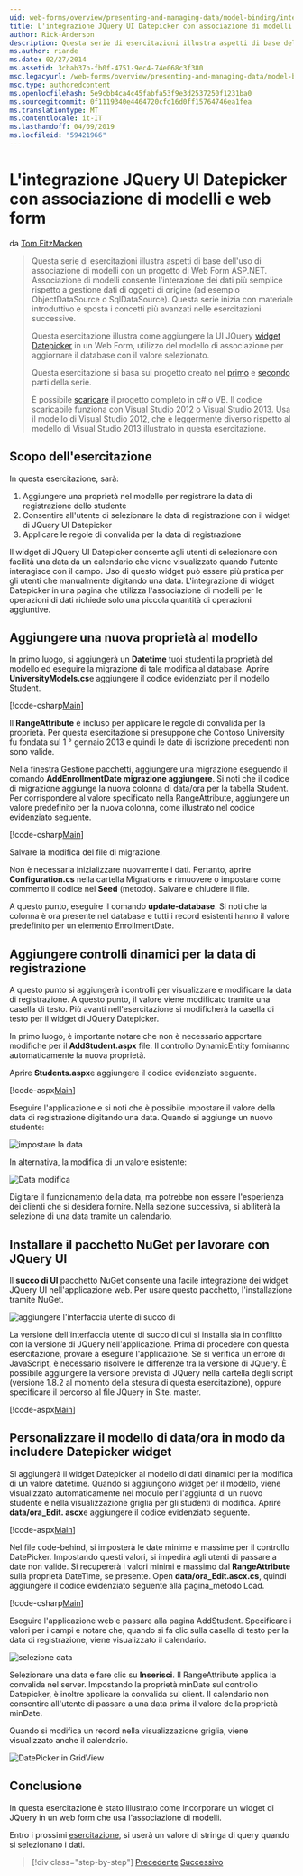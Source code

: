 ```yaml
---
uid: web-forms/overview/presenting-and-managing-data/model-binding/integrating-jquery-ui
title: L'integrazione JQuery UI Datepicker con associazione di modelli e web form | Microsoft Docs
author: Rick-Anderson
description: Questa serie di esercitazioni illustra aspetti di base dell'uso di associazione di modelli con un progetto di Web Form ASP.NET. Associazione di modelli consente l'interazione dei dati più linee rette-...
ms.author: riande
ms.date: 02/27/2014
ms.assetid: 3cbab37b-fb0f-4751-9ec4-74e068c3f380
msc.legacyurl: /web-forms/overview/presenting-and-managing-data/model-binding/integrating-jquery-ui
msc.type: authoredcontent
ms.openlocfilehash: 5e9cbb4ca4c45fabfa53f9e3d2537250f1231ba0
ms.sourcegitcommit: 0f1119340e4464720cfd16d0ff15764746ea1fea
ms.translationtype: MT
ms.contentlocale: it-IT
ms.lasthandoff: 04/09/2019
ms.locfileid: "59421966"
---
```

# <a name="integrating-jquery-ui-datepicker-with-model-binding-and-web-forms"></a>L'integrazione JQuery UI Datepicker con associazione di modelli e web form

da [Tom FitzMacken](https://github.com/tfitzmac)

> Questa serie di esercitazioni illustra aspetti di base dell'uso di associazione di modelli con un progetto di Web Form ASP.NET. Associazione di modelli consente l'interazione dei dati più semplice rispetto a gestione dati di oggetti di origine (ad esempio ObjectDataSource o SqlDataSource). Questa serie inizia con materiale introduttivo e sposta i concetti più avanzati nelle esercitazioni successive.
> 
> Questa esercitazione illustra come aggiungere la UI JQuery [widget Datepicker](http://jqueryui.com/datepicker/) in un Web Form, utilizzo del modello di associazione per aggiornare il database con il valore selezionato.
> 
> Questa esercitazione si basa sul progetto creato nel [primo](retrieving-data.md) e [secondo](updating-deleting-and-creating-data.md) parti della serie.
> 
> È possibile [scaricare](https://go.microsoft.com/fwlink/?LinkId=286116) il progetto completo in c# o VB. Il codice scaricabile funziona con Visual Studio 2012 o Visual Studio 2013. Usa il modello di Visual Studio 2012, che è leggermente diverso rispetto al modello di Visual Studio 2013 illustrato in questa esercitazione.


## <a name="what-youll-build"></a>Scopo dell'esercitazione

In questa esercitazione, sarà:

1. Aggiungere una proprietà nel modello per registrare la data di registrazione dello studente
2. Consentire all'utente di selezionare la data di registrazione con il widget di JQuery UI Datepicker
3. Applicare le regole di convalida per la data di registrazione

Il widget di JQuery UI Datepicker consente agli utenti di selezionare con facilità una data da un calendario che viene visualizzato quando l'utente interagisce con il campo. Uso di questo widget può essere più pratica per gli utenti che manualmente digitando una data. L'integrazione di widget Datepicker in una pagina che utilizza l'associazione di modelli per le operazioni di dati richiede solo una piccola quantità di operazioni aggiuntive.

## <a name="add-a-new-property-to-the-model"></a>Aggiungere una nuova proprietà al modello

In primo luogo, si aggiungerà un **Datetime** tuoi studenti la proprietà del modello ed eseguire la migrazione di tale modifica al database. Aprire **UniversityModels.cs**e aggiungere il codice evidenziato per il modello Student.

[!code-csharp[Main](integrating-jquery-ui/samples/sample1.cs?highlight=16-18)]

Il **RangeAttribute** è incluso per applicare le regole di convalida per la proprietà. Per questa esercitazione si presuppone che Contoso University fu fondata sul 1 ° gennaio 2013 e quindi le date di iscrizione precedenti non sono valide.

Nella finestra Gestione pacchetti, aggiungere una migrazione eseguendo il comando **AddEnrollmentDate migrazione aggiungere**. Si noti che il codice di migrazione aggiunge la nuova colonna di data/ora per la tabella Student. Per corrispondere al valore specificato nella RangeAttribute, aggiungere un valore predefinito per la nuova colonna, come illustrato nel codice evidenziato seguente.

[!code-csharp[Main](integrating-jquery-ui/samples/sample2.cs?highlight=11)]

Salvare la modifica del file di migrazione.

Non è necessaria inizializzare nuovamente i dati. Pertanto, aprire **Configuration.cs** nella cartella Migrations e rimuovere o impostare come commento il codice nel **Seed** (metodo). Salvare e chiudere il file.

A questo punto, eseguire il comando **update-database**. Si noti che la colonna è ora presente nel database e tutti i record esistenti hanno il valore predefinito per un elemento EnrollmentDate.

## <a name="add-dynamic-controls-for-enrollment-date"></a>Aggiungere controlli dinamici per la data di registrazione

A questo punto si aggiungerà i controlli per visualizzare e modificare la data di registrazione. A questo punto, il valore viene modificato tramite una casella di testo. Più avanti nell'esercitazione si modificherà la casella di testo per il widget di JQuery Datepicker.

In primo luogo, è importante notare che non è necessario apportare modifiche per il **AddStudent.aspx** file. Il controllo DynamicEntity forniranno automaticamente la nuova proprietà.

Aprire **Students.aspx**e aggiungere il codice evidenziato seguente.

[!code-aspx[Main](integrating-jquery-ui/samples/sample3.aspx?highlight=13)]

Eseguire l'applicazione e si noti che è possibile impostare il valore della data di registrazione digitando una data. Quando si aggiunge un nuovo studente:

![impostare la data](integrating-jquery-ui/_static/image1.png)

In alternativa, la modifica di un valore esistente:

![Data modifica](integrating-jquery-ui/_static/image2.png)

Digitare il funzionamento della data, ma potrebbe non essere l'esperienza dei clienti che si desidera fornire. Nella sezione successiva, si abiliterà la selezione di una data tramite un calendario.

## <a name="install-nuget-package-to-work-with-jquery-ui"></a>Installare il pacchetto NuGet per lavorare con JQuery UI

Il **succo di UI** pacchetto NuGet consente una facile integrazione dei widget JQuery UI nell'applicazione web. Per usare questo pacchetto, l'installazione tramite NuGet.

![aggiungere l'interfaccia utente di succo di](integrating-jquery-ui/_static/image3.png)

La versione dell'interfaccia utente di succo di cui si installa sia in conflitto con la versione di JQuery nell'applicazione. Prima di procedere con questa esercitazione, provare a eseguire l'applicazione. Se si verifica un errore di JavaScript, è necessario risolvere le differenze tra la versione di JQuery. È possibile aggiungere la versione prevista di JQuery nella cartella degli script (versione 1.8.2 al momento della stesura di questa esercitazione), oppure specificare il percorso al file JQuery in Site. master.

[!code-aspx[Main](integrating-jquery-ui/samples/sample4.aspx)]

## <a name="customize-datetime-template-to-include-datepicker-widget"></a>Personalizzare il modello di data/ora in modo da includere Datepicker widget

Si aggiungerà il widget Datepicker al modello di dati dinamici per la modifica di un valore datetime. Quando si aggiungono widget per il modello, viene visualizzato automaticamente nel modulo per l'aggiunta di un nuovo studente e nella visualizzazione griglia per gli studenti di modifica. Aprire **data/ora\_Edit. ascx**e aggiungere il codice evidenziato seguente.

[!code-aspx[Main](integrating-jquery-ui/samples/sample5.aspx?highlight=3)]

Nel file code-behind, si imposterà le date minime e massime per il controllo DatePicker. Impostando questi valori, si impedirà agli utenti di passare a date non valide. Si recupererà i valori minimi e massimo dal **RangeAttribute** sulla proprietà DateTime, se presente. Open **data/ora\_Edit.ascx.cs**, quindi aggiungere il codice evidenziato seguente alla pagina\_metodo Load.

[!code-csharp[Main](integrating-jquery-ui/samples/sample6.cs?highlight=9-14)]

Eseguire l'applicazione web e passare alla pagina AddStudent. Specificare i valori per i campi e notare che, quando si fa clic sulla casella di testo per la data di registrazione, viene visualizzato il calendario.

![selezione data](integrating-jquery-ui/_static/image4.png)

Selezionare una data e fare clic su **Inserisci**. Il RangeAttribute applica la convalida nel server. Impostando la proprietà minDate sul controllo Datepicker, è inoltre applicare la convalida sul client. Il calendario non consentire all'utente di passare a una data prima il valore della proprietà minDate.

Quando si modifica un record nella visualizzazione griglia, viene visualizzato anche il calendario.

![DatePicker in GridView](integrating-jquery-ui/_static/image5.png)

## <a name="conclusion"></a>Conclusione

In questa esercitazione è stato illustrato come incorporare un widget di JQuery in un web form che usa l'associazione di modelli.

Entro i prossimi [esercitazione](using-query-string-values-to-retrieve-data.md), si userà un valore di stringa di query quando si selezionano i dati.

> [!div class="step-by-step"]
> [Precedente](sorting-paging-and-filtering-data.md)
> [Successivo](using-query-string-values-to-retrieve-data.md)
